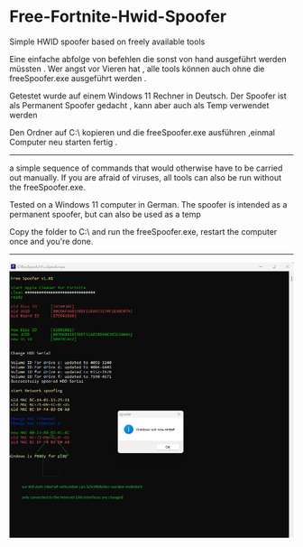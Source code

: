# Free-Fortnite-Hwid-Spoofer
Simple HWID spoofer based on freely available tools

Eine einfache abfolge von befehlen die sonst von hand ausgeführt werden müssten . 
Wer angst vor Vieren hat , alle tools können auch ohne die freeSpoofer.exe ausgeführt werden .

Getestet wurde auf einem Windows 11 Rechner in Deutsch. 
Der Spoofer ist als Permanent Spoofer gedacht , kann aber auch als Temp verwendet werden

Den Ordner auf C:\ kopieren und die freeSpoofer.exe ausführen ,einmal Computer neu starten fertig .

---------------------------------------------------------------------------------------------------------

a simple sequence of commands that would otherwise have to be carried out manually.
If you are afraid of viruses, all tools can also be run without the freeSpoofer.exe.

Tested on a Windows 11 computer in German.
The spoofer is intended as a permanent spoofer, but can also be used as a temp

Copy the folder to C:\ and run the freeSpoofer.exe, restart the computer once and you're done.

---------------------------------------------------------------------------------------------------------


<p align="center">
  <img src="Screenshot .png" widht="100%" />
</p>
